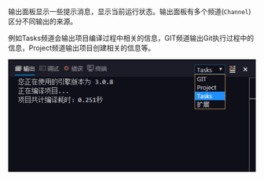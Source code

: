 

输出面板显示一些提示消息，显示当前运行状态。输出面板有多个频道(`Channel`)区分不同输出的来源。

例如Tasks频道会输出项目编译过程中相关的信息，GIT频道输出Git执行过程中的信息，Project频道输出项目创建相关的信息等。

![](15.png)

